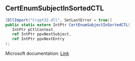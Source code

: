 ## CertEnumSubjectInSortedCTL

```csharp
[DllImport("Crypt32.dll", SetLastError = true)]
public static extern IntPtr CertEnumSubjectInSortedCTL(
   IntPtr pCtlContext,
   ref IntPtr ppvNextSubject,
   ref IntPtr ppvNextEntry
);
```

Microsoft documentation: [Link](https://docs.microsoft.com/en-us/windows/win32/api/wincrypt/nf-wincrypt-certenumsubjectinsortedctl)
